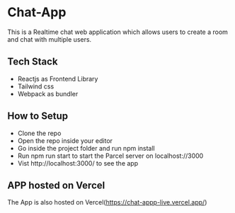 # Chat-App
This is a Realtime chat web application which allows users to create a room and chat with multiple users.


## Tech Stack
- Reactjs as Frontend Library
- Tailwind css
- Webpack as bundler

## How to Setup 
- Clone the repo
- Open the repo inside your editor
- Go inside the project folder and run npm install
- Run npm run start to start the Parcel server on localhost://3000
- Vist http://localhost:3000/ to see the app

## APP hosted on Vercel
The App is also hosted on Vercel(https://chat-appp-live.vercel.app/)


